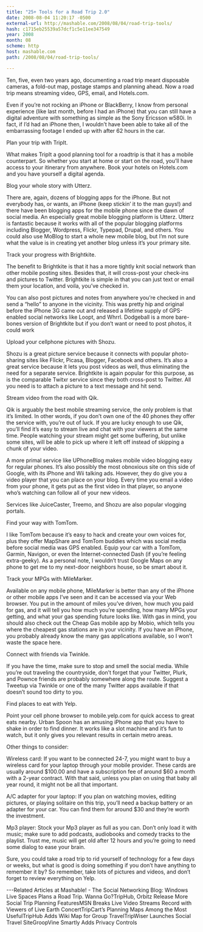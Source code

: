 ```yaml
---
title: "25+ Tools for a Road Trip 2.0"
date: 2008-08-04 11:20:17 -0500
external-url: http://mashable.com/2008/08/04/road-trip-tools/
hash: c1715eb25539a57dcf1c5e11ee347549
year: 2008
month: 08
scheme: http
host: mashable.com
path: /2008/08/04/road-trip-tools/

---
```


Ten, five, even two years ago, documenting a road trip meant disposable cameras, a fold-out map, postage stamps and planning ahead. Now a road trip means streaming video, GPS, email, and Hotels.com.

Even if you’re not rocking an iPhone or BlackBerry, I know from personal experience (like last month, before I had an iPhone) that you can still have a digital adventure with something as simple as the Sony Ericsson w580i. In fact, if I’d had an iPhone then, I wouldn’t have been able to take all of the embarrassing footage I ended up with after 62 hours in the car.

Plan your trip with TripIt.

What makes TripIt a good planning tool for a roadtrip is that it has a mobile counterpart. So whether you start at home or start on the road, you’ll have access to your itinerary from anywhere. Book your hotels on Hotels.com and you have yourself a digital agenda.

Blog your whole story with Utterz.

There are, again, dozens of blogging apps for the iPhone. But not everybody has, or wants, an iPhone (keep stickin’ it to the man guys!) and there have been blogging apps for the mobile phone since the dawn of social media. An especially great mobile blogging platform is Utterz. Utterz is fantastic because it works with all of the popular blogging platforms including Blogger, Wordpress, Flickr, Typepad, Drupal, and others. You could also use MoBlog to start a whole new mobile blog, but I’m not sure what the value is in creating yet another blog unless it’s your primary site.


Track your progress with Brightkite.

The benefit to Brightkite is that it has a more tightly knit social network than other mobile posting sites. Besides that, it will cross-post your check-ins and pictures to Twitter. Brightkite is simple in that you can just text or email them your location, and voila, you’ve checked in. 

You can also post pictures and notes from anywhere you’re checked in and send a “hello” to anyone in the vicinity. This was pretty hip and original before the iPhone 3G came out and released a lifetime supply of GPS-enabled social networks like Loopt, and Whrrl. Dodgeball is a more bare-bones version of Brightkite but if you don’t want or need to post photos, it could work

Upload your cellphone pictures with Shozu.

Shozu is a great picture service because it connects with popular photo-sharing sites like Flickr, Picasa, Blogger, Facebook and others. It’s also a great service because it lets you post videos as well, thus eliminating the need for a separate service. Brightkite is again popular for this purpose, as is the comparable Twitxr service since they both cross-post to Twitter. All you need is to attach a picture to a text message and hit send.

Stream video from the road with Qik.

Qik is arguably the best mobile streaming service, the only problem is that it’s limited. In other words, if you don’t own one of the 40 phones they offer the service with, you’re out of luck. If you are lucky enough to use Qik, you’ll find it’s easy to stream live and chat with your viewers at the same time. People watching your stream might get some buffering, but unlike some sites, will be able to pick up where it left off instead of skipping a chunk of your video.

A more primal service like UPhoneBlog makes mobile video blogging easy for regular phones. It’s also possibly the most obnoxious site on this side of Google, with its iPhone and Wii talking ads. However, they do give you a video player that you can place on your blog. Every time you email a video from your phone, it gets put as the first video in that player, so anyone who’s watching can follow all of your new videos. 

Services like JuiceCaster, Treemo, and Shozu are also popular vlogging portals.

Find your way with TomTom.

I like TomTom because it’s easy to hack and create your own voices for, plus they offer MapShare and TomTom buddies which was social media before social media was GPS enabled. Equip your car with a TomTom, Garmin, Navigon, or even the Internet-connected Dash (if you’re feeling extra-geeky). As a personal note, I wouldn’t trust Google Maps on any phone to get me to my next-door neighbors house, so be smart about it. 

Track your MPGs with MileMarker.

Available on any mobile phone, MileMarker is better than any of the iPhone or other mobile apps I’ve seen and it can be accessed via your Web browser. You put in the amount of miles you’ve driven, how much you paid for gas, and it will tell you how much you’re spending, how many MPGs your getting, and what your gas spending future looks like. With gas in mind, you should also check out the Cheap Gas mobile app by Mobio, which tells you where the cheapest gas stations are in your vicinity. If you have an iPhone, you probably already know the many gas applications available, so I won’t waste the space here.

Connect with friends via Twinkle.


If you have the time, make sure to stop and smell the social media. While you’re out traveling the countryside, don’t forget that your Twitter, Plurk, and Pownce friends are probably somewhere along the route. Suggest a Tweetup via Twinkle or one of the many Twitter apps available if that doesn’t sound too dirty to you.

Find places to eat with Yelp.

Point your cell phone browser to mobile.yelp.com for quick access to great eats nearby. Urban Spoon has an amusing iPhone app that you have to shake in order to find dinner. It works like a slot machine and it’s fun to watch, but it only gives you relevant results in certain metro areas.  

Other things to consider: 

Wireless card: If you want to be connected 24-7, you might want to buy a wireless card for your laptop through your mobile provider. These cards are usually around $100.00 and have a subscription fee of around $60 a month with a 2-year contract. With that said, unless you plan on using that baby all year round, it might not be all that important.

A/C adapter for your laptop: If you plan on watching movies, editing pictures, or playing solitaire on this trip, you’ll need a backup battery or an adapter for your car. You can find them for around $30 and they’re worth the investment.

Mp3 player: Stock your Mp3 player as full as you can.  Don’t only load it with music; make sure to add podcasts, audiobooks and comedy tracks to the playlist. Trust me, music will get old after 12 hours and you’re going to need some dialog to ease your brain.

Sure, you could take a road trip to rid yourself of technology for a few days or weeks, but what is good is doing something if you don’t have anything to remember it by? So remember, take lots of pictures and videos, and don’t forget to review everything on Yelp.

---Related Articles at Mashable! - The Social Networking Blog:
Windows Live Spaces Plans a Road Trip. Wanna Go?TripHub, Orbitz Release More Social Trip Planning FeaturesMSN Breaks Live Video Streams Record with Viewers of Live Earth ConcertTripCart’s Planning Maps Among the Most UsefulTripHub Adds Wiki Map for Group TravelTripWiser Launches Social Travel SiteGroopVine Smartly Adds Privacy Controls



        

